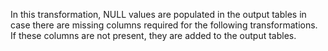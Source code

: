 In this transformation, NULL values are populated in the output tables in case there are missing columns required for the following transformations. If these columns are not present, they are added to the output tables.
